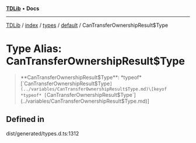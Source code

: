 [**TDLib**](../../../../../../README.md) • **Docs**

***

[TDLib](../../../../../../modules.md) / [index](../../../../../README.md) / [types](../../../README.md) / [default](../README.md) / CanTransferOwnershipResult$Type

# Type Alias: CanTransferOwnershipResult$Type

> **CanTransferOwnershipResult$Type**: *typeof* [`CanTransferOwnershipResult$Type`](../variables/CanTransferOwnershipResult$Type.md)\[keyof *typeof* [`CanTransferOwnershipResult$Type`](../variables/CanTransferOwnershipResult$Type.md)\]

## Defined in

dist/generated/types.d.ts:1312
